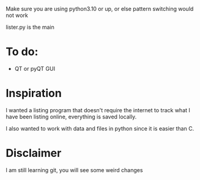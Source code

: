 Make sure you are using python3.10 or up, or else pattern switching would not work

lister.py is the main

# To do:
* QT or pyQT GUI

# Inspiration 
I wanted a listing program that doesn't require the internet to track what I have been listing online, everything is saved locally.

I also wanted to work with data and files in python since it is easier than C.

# Disclaimer
I am still learning git, you will see some weird changes